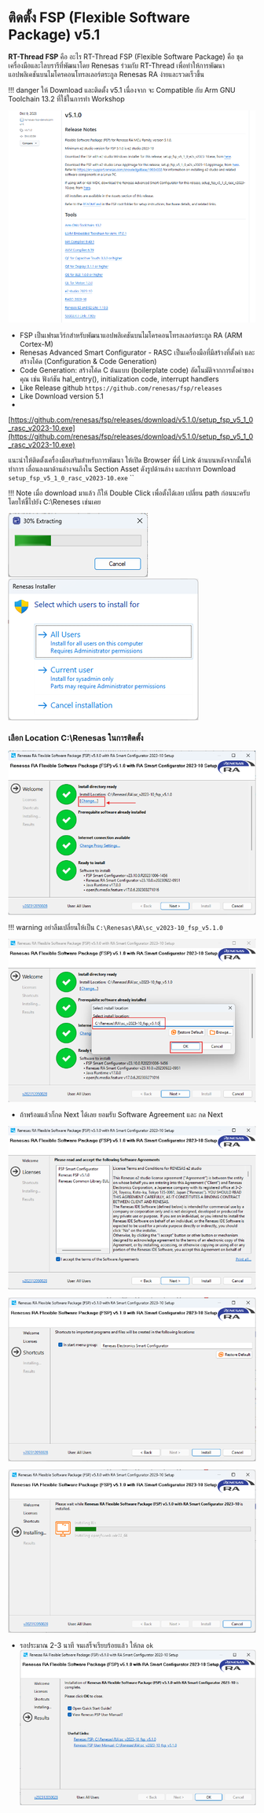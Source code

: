 # ติดตั้ง FSP  (Flexible Software Package) v5.1  

**RT-Thread FSP** คือ  อะไร
RT-Thread FSP (Flexible Software Package) คือ ชุดเครื่องมือและไลบรารีที่พัฒนาโดย Renesas ร่วมกับ RT-Thread เพื่อทำให้การพัฒนาแอปพลิเคชันบนไมโครคอนโทรลเลอร์ตระกูล Renesas RA ง่ายและรวดเร็วขึ้น

!!! danger
    ให้ Download และติดตั้ง v5.1 เนื่องจาก จะ Compatible กับ Arm GNU Toolchain 13.2 ที่ใช้ในการทำ Workshop

![](./images/6_announce5.1.png)

- FSP เป็นเฟรมเวิร์กสำหรับพัฒนาแอปพลิเคชันบนไมโครคอนโทรลเลอร์ตระกูล RA (ARM Cortex-M)
- Renesas Advanced Smart Configurator - RASC  เป็นเครื่องมือที่มีสร้างที่ตั้งค่า และ สร้างโค้ด (Configuration & Code Generation) 
- Code Generation: สร้างโค้ด C ต้นแบบ (boilerplate code) อัตโนมัติจากการตั้งค่าของคุณ เช่น ฟังก์ชัน hal_entry(), initialization code, interrupt handlers
- Like Release github ``https://github.com/renesas/fsp/releases``
- Like Download version 5.1
- 
[https://github.com/renesas/fsp/releases/download/v5.1.0/setup_fsp_v5_1_0_rasc_v2023-10.exe](https://github.com/renesas/fsp/releases/download/v5.1.0/setup_fsp_v5_1_0_rasc_v2023-10.exe)

แนะนำให้ติดตั้งเครื่องมือเสริมสำหรับการพัฒนา ให้เปิด Browser พี่ที่ Link ด้านบนหลังจากนั้นให้ ทำการ เลื่อนลงมาด้านล่างจนถึงใน Section Asset ดังรูปด้านล่าง และทำการ Download ``setup_fsp_v5_1_0_rasc_v2023-10.exe``
``

!!! Note
    เมื่อ download มาแล้ว ก็ให้ Double Click เพื่อตั้งได้เลย เปลี่ยน path ก่อนนะครับ โดยให้ชี้ไปยัง C:\Reneses เช่นเคย  

![](./images/6_fsp_extract.png)  
![](./images/6_fsp_alluser.png)

### เลือก Location  C:\Renesas ในการติดตั้ง
![](./images/6_fsp_changedir.png)

!!! warning
    อย่าลืมเปลี่ยนให้เป็น ``C:\Renesas\RA\sc_v2023-10_fsp_v5.1.0``
  
![](./images/6_fsp_changedir2.png)


- ถ้าพร้อมแล้วก็กด Next ได้เลย ยอมรับ Software Agreement และ กด Next
  
![](./images/6_fsp_setup2.png)  

![](./images/6_fsp_setup3.png)  

![](./images/6_fsp_setup4.png)  

- รอประมาณ 2-3 นาที  จนเสร็จเรียบร้อยแล้ว ให้กด ``ok``
![](./images/6_fsp_setup5.png)



